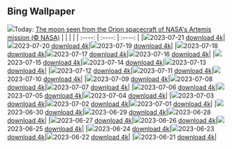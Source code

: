 ## Bing Wallpaper
![](./wallpaper/2023-07-21.jpg)Today: [The moon seen from the Orion spacecraft of NASA's Artemis mission (© NASA)](./wallpaper/2023-07-21.jpg)
|      |      |      |
| :----: | :----: | :----: |
|![](./wallpaper/2023-07-21_sm.jpg)2023-07-21 [download 4k](./wallpaper/2023-07-21.jpg)|![](./wallpaper/2023-07-20_sm.jpg)2023-07-20 [download 4k](./wallpaper/2023-07-20.jpg)|![](./wallpaper/2023-07-19_sm.jpg)2023-07-19 [download 4k](./wallpaper/2023-07-19.jpg)|
|![](./wallpaper/2023-07-18_sm.jpg)2023-07-18 [download 4k](./wallpaper/2023-07-18.jpg)|![](./wallpaper/2023-07-17_sm.jpg)2023-07-17 [download 4k](./wallpaper/2023-07-17.jpg)|![](./wallpaper/2023-07-16_sm.jpg)2023-07-16 [download 4k](./wallpaper/2023-07-16.jpg)|
|![](./wallpaper/2023-07-15_sm.jpg)2023-07-15 [download 4k](./wallpaper/2023-07-15.jpg)|![](./wallpaper/2023-07-14_sm.jpg)2023-07-14 [download 4k](./wallpaper/2023-07-14.jpg)|![](./wallpaper/2023-07-13_sm.jpg)2023-07-13 [download 4k](./wallpaper/2023-07-13.jpg)|
|![](./wallpaper/2023-07-12_sm.jpg)2023-07-12 [download 4k](./wallpaper/2023-07-12.jpg)|![](./wallpaper/2023-07-11_sm.jpg)2023-07-11 [download 4k](./wallpaper/2023-07-11.jpg)|![](./wallpaper/2023-07-10_sm.jpg)2023-07-10 [download 4k](./wallpaper/2023-07-10.jpg)|
|![](./wallpaper/2023-07-09_sm.jpg)2023-07-09 [download 4k](./wallpaper/2023-07-09.jpg)|![](./wallpaper/2023-07-08_sm.jpg)2023-07-08 [download 4k](./wallpaper/2023-07-08.jpg)|![](./wallpaper/2023-07-07_sm.jpg)2023-07-07 [download 4k](./wallpaper/2023-07-07.jpg)|
|![](./wallpaper/2023-07-06_sm.jpg)2023-07-06 [download 4k](./wallpaper/2023-07-06.jpg)|![](./wallpaper/2023-07-05_sm.jpg)2023-07-05 [download 4k](./wallpaper/2023-07-05.jpg)|![](./wallpaper/2023-07-04_sm.jpg)2023-07-04 [download 4k](./wallpaper/2023-07-04.jpg)|
|![](./wallpaper/2023-07-03_sm.jpg)2023-07-03 [download 4k](./wallpaper/2023-07-03.jpg)|![](./wallpaper/2023-07-02_sm.jpg)2023-07-02 [download 4k](./wallpaper/2023-07-02.jpg)|![](./wallpaper/2023-07-01_sm.jpg)2023-07-01 [download 4k](./wallpaper/2023-07-01.jpg)|
|![](./wallpaper/2023-06-30_sm.jpg)2023-06-30 [download 4k](./wallpaper/2023-06-30.jpg)|![](./wallpaper/2023-06-29_sm.jpg)2023-06-29 [download 4k](./wallpaper/2023-06-29.jpg)|![](./wallpaper/2023-06-28_sm.jpg)2023-06-28 [download 4k](./wallpaper/2023-06-28.jpg)|
|![](./wallpaper/2023-06-27_sm.jpg)2023-06-27 [download 4k](./wallpaper/2023-06-27.jpg)|![](./wallpaper/2023-06-26_sm.jpg)2023-06-26 [download 4k](./wallpaper/2023-06-26.jpg)|![](./wallpaper/2023-06-25_sm.jpg)2023-06-25 [download 4k](./wallpaper/2023-06-25.jpg)|
|![](./wallpaper/2023-06-24_sm.jpg)2023-06-24 [download 4k](./wallpaper/2023-06-24.jpg)|![](./wallpaper/2023-06-23_sm.jpg)2023-06-23 [download 4k](./wallpaper/2023-06-23.jpg)|![](./wallpaper/2023-06-22_sm.jpg)2023-06-22 [download 4k](./wallpaper/2023-06-22.jpg)|
|![](./wallpaper/2023-06-21_sm.jpg)2023-06-21 [download 4k](./wallpaper/2023-06-21.jpg)|